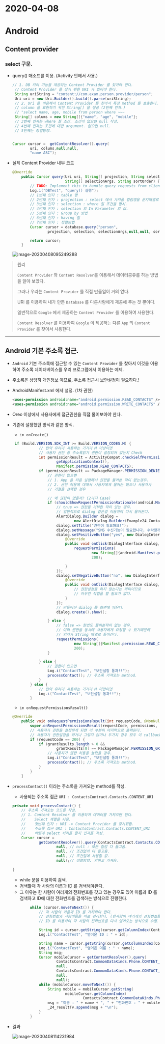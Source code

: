 # 2020-04-08

# Android

## Content provider

### select 구문.

* query() 매소드를 이용. (Activity 안에서 사용.)

  ```java
  // 1. DB 처리 기능을 제공하는 Content Provider 를 찾아야 한다.
   // Content Provider 를 찾기 위한 URI 가 있어야 한다.
   String uriString = "content://com.exam.person.provider/person";
   Uri uri = new Uri.Builder().build().parse(uriString);
   // 2. Uri 를 이용해서 Content Provider 를 찾아서 특정 method 를 호출한다.
   // column 을 표현하기 위한 String[] 을 생성 (2번째 인자.)
   // "select name, age, mobile from person where ~~~
   String[] colums = new String[]{"name", "age", "mobile"};
   // 3번째 인자는 where 절 조건. 조건이 없으면 null 작성.
   // 4번째 인자는 조건에 대한 argument. 없으면 null.
   // 5번째는 정렬방향.
  
  
  Cursor cursor =  getContentResolver().query(
          uri, colums,null,null,
          "name ASC");
  ```

* 실제 Content Provider 내부 코드

  ```java
  @Override
      public Cursor query(Uri uri, String[] projection, String selection,
                          String[] selectionArgs, String sortOrder) {
          // TODO: Implement this to handle query requests from clients.
          Log.i("DBTest", "query() 실행");
          // 1번째 인자 : table 명
          // 2번째 인자 : projection : select 에서 가져올 컬럼명을 문자배열로 표현.
          // 3번째 인자 : selection : where 절 조건을 명시.
          // 4번째 인자 : selection 의 In Parameter 의 값.
          // 5번째 인자 : Group by 방법
          // 6번째 인자 : having 절
          // 7번째 인자 : 정렬방법
          Cursor cursor = database.query("person",
                  projection, selection, selectionArgs,null,null, sortOrder);
  
          return cursor;
      }
  ```

  ![image-20200408095249288](Android_Day_12.assets/image-20200408095249288.png)



> 원리
>
> `Content Provider` 와 `Content Resolver`를 이용해서 데이터공유를 하는 방법을 알아 보았다.
>
> 그러나 우리는 `Content Provider` 를 직접 만들일이 거의 없다. 
>
> URI 를 이용하여 내가 만든 `Database` 를 다른사람에게 제공해 주는 것 뿐이다. 
>
> 일반적으로 `Google` 에서 제공하는 `Content Provider` 를 이용하여 사용한다.
>
> `Content Resolver` 를 이용하여 `Google` 이 제공하는 다른 `App` 의 `Content Provider` 를 찾아서 사용한다.

---

## Android 기본 주소록 접근.

* `Android` 기본 주소록에 접근할 수 있는 `Content Provider` 를 찾아서 이것을 이용하여 주소록 데이터베이스를 우리 프로그램에서 이용하는 예제.

* 주소록은 상당히 개인정보 이므로, 주소록 접근시 보안설정이 필요하다.!

* AndroidManifest.xml 에서 설정. (1차 권한)

  ```xml
  <uses-permission android:name="android.permission.READ_CONTACTS" />
  <uses-permission android:name="android.permission.WRITE_CONTACTS" />
  ```

* Oreo 이상에서 사용자에게 접근권한을 직접 물어보아야 한다.

* 기존에 설정했던 방식과 같은 방식.

  * `in onCreate()`

  ```java
   if (Build.VERSION.SDK_INT >= Build.VERSION_CODES.M) {
              // 만약 우리가 사용하는 기기가 M 이상이면
              // 사용자 권한 중 주소록읽기 권한이 설정되어 있는지 Check
              int permissionResult = ActivityCompat.checkSelfPermission(
                      getApplicationContext(),
                      Manifest.permission.READ_CONTACTS);
              if (permissionResult == PackageManager.PERMISSION_DENIED) {
                  // 권한이 없으면
                  // 1. App 을 처음 실행해서 권한을 물어본 적이 없는경우.
                  // 2. 권한 허용에 대해서 사용자에게 물어는 봤으나 사용자가
                  // 거절을 선택한 경우
  
                  // 왜 권한이 없을까? (2가지 Case)
                  if (shouldShowRequestPermissionRationale(android.Manifest.permission.READ_CONTACTS)) {
                      // true => 권한을 거부한 적이 있는 경우.
                      // 일반적으로 dialog 같은걸 이용하여 다시 물어본다.
                      AlertDialog.Builder dialog =
                              new AlertDialog.Builder(Example24_ContactActivity.this);
                      dialog.setTitle("권한이 필요해요!");
                      dialog.setMessage("SMS 수신기능이 필요합니다. 수락할까요?");
                      dialog.setPositiveButton("yes", new DialogInterface.OnClickListener() {
                          @Override
                          public void onClick(DialogInterface dialog, int which) {
                              requestPermissions(
                                      new String[]{android.Manifest.permission.READ_CONTACTS},
                                      200);
  
                          }
                      });
                      dialog.setNegativeButton("no", new DialogInterface.OnClickListener() {
                          @Override
                          public void onClick(DialogInterface dialog, int which) {
                              // 권한설정을 하지 않는다는 의미이므로
                              // 아무런 작업을 할 필요가 없다.
                          }
                      });
                      // 만들어진 dialog 를 화면에 띄운다.
                      dialog.create().show();
  
                  } else {
                      // false => 한번도 물어본적이 없는 경우.
                      // 여러 권한을 동시에 사용자에게 요청할 수 있기때문에
                      // 인자가 String 배열로 들어간다.
                      requestPermissions(
                              new String[]{Manifest.permission.READ_CONTACTS},
                              200);
                  }
  
              } else {
                  // 권한이 있으면
                  Log.i("ContactTest", "보안설정 통과!!");
                  processContact(); // 주소록 가져오는 method.
              }
          } else {
              // 만약 우리가 사용하는 기기가 M 미만이면
              Log.i("ContactTest", "보안설정 통과!!");
          }
  ```

  * `in onRequestPermissionsResult()`

  ```java
  @Override
      public void onRequestPermissionsResult(int requestCode, @NonNull String[] permissions, @NonNull int[] grantResults) {
          super.onRequestPermissionsResult(requestCode, permissions, grantResults);
          // 사용자가 권한을 설정하게 되면 이 부분이 마지막으로 출력된다.
          // 사용자가 권한설정을 하거나 그렇지 않거나 두가지 경우 모두 이 callback 매서드가 호출된다.
          if (requestCode == 200) {
              if (grantResults.length > 0 &&
                      grantResults[0] == PackageManager.PERMISSION_GRANTED) {
                  // 사용자가 권한 허용을 눌렀을 경우.
                  Log.i("ContactTest", "보안설정 통과!!");
                  processContact(); // 주소록 가져오는 method.
              }
          }
      }
  ```

* `processContact()` 이라는 주소록을 가져오는 method를 작성.

  * 사용되는 주소록 접근 `URI : ContactsContract.Contacts.CONTENT_URI`

  ```java
  private void processContact() {
      // 주소록 가져오는 코드를 작성.
      // 1. Content Resolver 를 이용하여 데이터를 가져오면 된다.
      //    Select 계열을 사용.
      //    첫번째 인자 : URI -> Content Provider 를 찾기위함.
      //    주소록 접근 URI : ContactsContract.Contacts.CONTENT_URI
      //    어떻게 select 처리를 할지 인자를 작성.
      Cursor cursor =
              getContentResolver().query(ContactsContract.Contacts.CONTENT_URI,
                      null, // null : 모든 컬럼 다 들고옴.
                      null, // 조건없이 다 들고옴.
                      null, // 조건절에 사용할 값.
                      null);// 정렬방향. 안하고 가져옴.
      
  }
  ```

  * while 문을 이용하여 검색.
  * 검색할때 각 사람의 이름과 ID 를 검색해야한다.
  * 그 이유는 한 사람이 여러개의 전화번호를 갖고 있는 경우도 있어 이름과 ID 를 검색하고 ID에 대한 전화번호를 검색하는 방식으로 진행한다.

  ```java
          while (cursor.moveToNext()) {
              // 각 사람의 이름과 ID 를 가져와야 한다.
              // 전화번호와 사람이름을 따로 관리한다. (한사람이 여러개의 전화번호를 갖고 있을수도 있으므로)
              // ID 를 이용하여 각 사람의 전화번호를 다시 얻어오는 방식으로 수행.
  
              String id = cursor.getString(cursor.getColumnIndex(ContactsContract.Contacts._ID));
              Log.i("ContactTest", "얻어온 ID : " + id);
  
              String name = cursor.getString(cursor.getColumnIndex(ContactsContract.Contacts.DISPLAY_NAME));
              Log.i("ContactTest", "얻어온 이름 : " + name);
              String msg;
              Cursor mobileCursor = getContentResolver().query(
                      ContactsContract.CommonDataKinds.Phone.CONTENT_URI,
                      null,
                      ContactsContract.CommonDataKinds.Phone.CONTACT_ID + " = " + id, //id 값이 일치하는 값 가져옴.
                      null,
                      null);
              while (mobileCursor.moveToNext()) {
                  String mobile = mobileCursor.getString(
                          mobileCursor.getColumnIndex(
                                  ContactsContract.CommonDataKinds.Phone.NUMBER));
                  msg = "이름 : " + name + ", " + "전화번호 : " + mobile;
                  _24_resultTv.append(msg + "\n");
              }
          }
  ```



* 결과

  ![image-20200408114231984](Android_Day_12.assets/image-20200408114231984.png)

